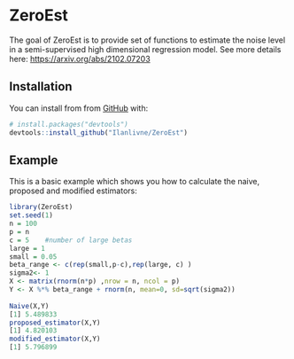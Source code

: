 
<!-- README.md is generated from README.Rmd. Please edit that file -->

# ZeroEst

<!-- badges: start -->
<!-- badges: end -->

The goal of ZeroEst is to provide set of functions to estimate the noise
level in a semi-supervised high dimensional regression model. See more
details here: <https://arxiv.org/abs/2102.07203>

## Installation

You can install from from [GitHub](https://github.com/) with:

``` r
# install.packages("devtools")
devtools::install_github("Ilanlivne/ZeroEst")
```

## Example

This is a basic example which shows you how to calculate the naive,
proposed and modified estimators:

``` r
library(ZeroEst)
set.seed(1)
n = 100
p = n
c = 5    #number of large betas
large = 1
small = 0.05
beta_range <- c(rep(small,p-c),rep(large, c) )
sigma2<- 1
X <- matrix(rnorm(n*p) ,nrow = n, ncol = p)
Y <- X %*% beta_range + rnorm(n, mean=0, sd=sqrt(sigma2))  
 
Naive(X,Y)
[1] 5.489833
proposed_estimator(X,Y)
[1] 4.820103
modified_estimator(X,Y)
[1] 5.796899
```
